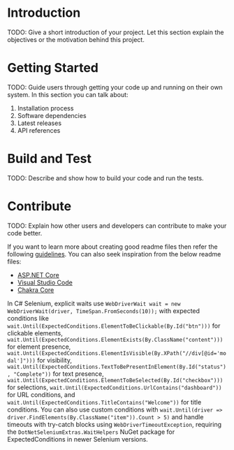 # Introduction 
TODO: Give a short introduction of your project. Let this section explain the objectives or the motivation behind this project. 

# Getting Started
TODO: Guide users through getting your code up and running on their own system. In this section you can talk about:
1.	Installation process
2.	Software dependencies
3.	Latest releases
4.	API references

# Build and Test
TODO: Describe and show how to build your code and run the tests. 

# Contribute
TODO: Explain how other users and developers can contribute to make your code better. 

If you want to learn more about creating good readme files then refer the following [guidelines](https://docs.microsoft.com/en-us/azure/devops/repos/git/create-a-readme?view=azure-devops). You can also seek inspiration from the below readme files:
- [ASP.NET Core](https://github.com/aspnet/Home)
- [Visual Studio Code](https://github.com/Microsoft/vscode)
- [Chakra Core](https://github.com/Microsoft/ChakraCore)


In C# Selenium, explicit waits use `WebDriverWait wait = new WebDriverWait(driver, TimeSpan.FromSeconds(10));` with expected conditions like `wait.Until(ExpectedConditions.ElementToBeClickable(By.Id("btn")))` for clickable elements, `wait.Until(ExpectedConditions.ElementExists(By.ClassName("content")))` for element presence, `wait.Until(ExpectedConditions.ElementIsVisible(By.XPath("//div[@id='modal']")))` for visibility, `wait.Until(ExpectedConditions.TextToBePresentInElement(By.Id("status"), "Complete"))` for text presence, `wait.Until(ExpectedConditions.ElementToBeSelected(By.Id("checkbox")))` for selections, `wait.Until(ExpectedConditions.UrlContains("dashboard"))` for URL conditions, and `wait.Until(ExpectedConditions.TitleContains("Welcome"))` for title conditions. You can also use custom conditions with `wait.Until(driver => driver.FindElements(By.ClassName("item")).Count > 5)` and handle timeouts with try-catch blocks using `WebDriverTimeoutException`, requiring the `DotNetSeleniumExtras.WaitHelpers` NuGet package for ExpectedConditions in newer Selenium versions.